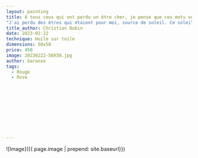 ```yaml
---
layout: painting
title: A tous ceux qui ont perdu un être cher, je pense que ces mots vous parleront..
"J'ai perdu des êtres qui étaient pour moi, source de soleil. Ce soleil a été mis en terre. Apparemment mis en terre. Moi je continue à en recevoir les rayons."                      
title_author: Christian Bobin                                     
date: 2023-02-22
technique: Huile sur toile 
dimensions: 50x50
price: 450
image: 20230222-50X50.jpg
author: Garanse
tags:
  - Rouge
  - Rose
  
  
  
  
  
  
  
  
  
  
---
```

![Image]({{ page.image | prepend: site.baseurl}})

